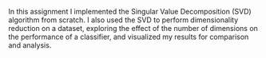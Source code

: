 In this assignment I implemented the Singular Value Decomposition (SVD) algorithm from scratch. I also used the SVD to perform dimensionality reduction on a dataset, exploring the effect of the number of dimensions on the performance of a classifier, and visualized my results for comparison and analysis.
